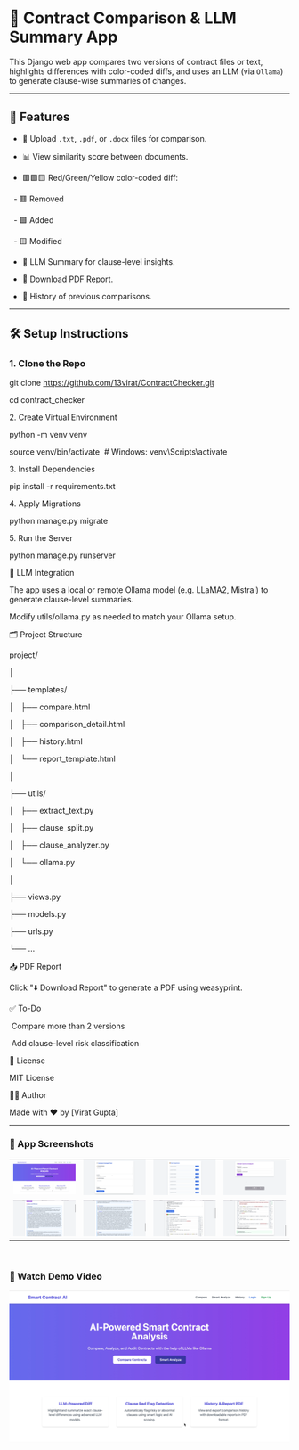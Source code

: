 # 🧠 Contract Comparison & LLM Summary App

This Django web app compares two versions of contract files or text, highlights differences with color-coded diffs, and uses an LLM (via `Ollama`) to generate clause-wise summaries of changes.

---

## 🚀 Features

- 📄 Upload `.txt`, `.pdf`, or `.docx` files for comparison.

- 📊 View similarity score between documents.

- 🟥🟩🟨 Red/Green/Yellow color-coded diff:

  - 🟥 Removed

  - 🟩 Added

  - 🟨 Modified

- 🤖 LLM Summary for clause-level insights.

- 💾 Download PDF Report.

- 📜 History of previous comparisons.

---

## 🛠 Setup Instructions

### 1. Clone the Repo

git clone https://github.com/13virat/ContractChecker.git

cd contract_checker

2\. Create Virtual Environment

python -m venv venv

source venv/bin/activate  # Windows: venv\Scripts\activate

3\. Install Dependencies

pip install -r requirements.txt

4\. Apply Migrations

python manage.py migrate

5\. Run the Server

python manage.py runserver

🤖 LLM Integration

The app uses a local or remote Ollama model (e.g. LLaMA2, Mistral) to generate clause-level summaries.

Modify utils/ollama.py as needed to match your Ollama setup.

🗂 Project Structure

project/

│

├── templates/

│   ├── compare.html

│   ├── comparison_detail.html

│   ├── history.html

│   └── report_template.html

│

├── utils/

│   ├── extract_text.py

│   ├── clause_split.py

│   ├── clause_analyzer.py

│   └── ollama.py

│

├── views.py

├── models.py

├── urls.py

└── ...

📥 PDF Report

Click "⬇️ Download Report" to generate a PDF using weasyprint.

✅ To-Do

 Compare more than 2 versions

 Add clause-level risk classification

📃 License

MIT License

👨‍💻 Author

Made with ❤️ by [Virat Gupta]

---
<h3>📸 App Screenshots</h3>

<table>
  <tr>
    <td><img src="assets/1.png" width="300"/></td>
    <td><img src="assets/2.png" width="300"/></td>
    <td><img src="assets/3.png" width="300"/></td>
    <td><img src="assets/4.png" width="300"/></td>
  </tr>
  <tr>
    <td><img src="assets/5.png" width="300"/></td>
    <td><img src="assets/6.png" width="300"/></td>
    <td><img src="assets/7.png" width="300"/></td>
    <td><img src="assets/8.png" width="300"/></td>
  </tr>
</table>

<br/>

<h3>🎥 Watch Demo Video</h3>

[![Watch the Demo](assets/1.png)](https://youtu.be/qBRRR2QrSJ0?si=OWydPn1tu8TNqCeo)
